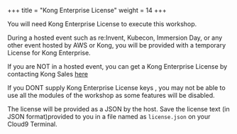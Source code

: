 +++
title = "Kong Enterprise License"
weight = 14
+++

You will need Kong Enterprise License to execute this workshop.

During a hosted event such as re:Invent, Kubecon, Immersion Day, or any other event hosted by  AWS or Kong, you will be provided with a temporary License for Kong Enterprise.

If you are NOT in a hosted event, you can get a Kong Enterprise License by contacting Kong Sales [here](https://konghq.com/contact-sales/)

If you DONT supply Kong Enterprise License keys , you may not be able to use all the modules of the workshop as some features will be disabled.

The license will be provided as a JSON by the host. Save the license text (in JSON format)provided to you in a file named as `license.json` on your Cloud9 Terminal.